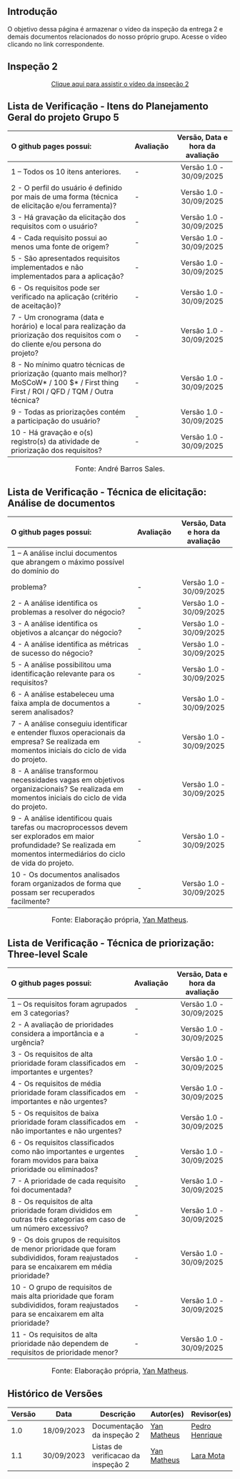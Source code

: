 ## Introdução

O objetivo dessa página é armazenar o vídeo da inspeção da entrega 2 e demais documentos relacionados do nosso próprio grupo. Acesse o vídeo clicando no link correspondente.

## Inspeção 2

<p style="text-align: center"><a href="" target="blanket">Clique aqui para assistir o vídeo da inspeção 2</a></p>

## Lista de Verificação - Itens do Planejamento Geral do projeto Grupo 5

| O github pages possui: | Avaliação | Versão, Data e hora da avaliação |
| :---- | ----- | :---: |
| 1 – Todos os 10 itens anteriores. | - | Versão 1.0 \- 30/09/2025 |
| 2 \- O perfil do usuário é definido por mais de uma forma (técnica de elicitação e/ou ferramenta)? | - | Versão 1.0 \- 30/09/2025 |
| 3 \- Há gravação da elicitação dos requisitos com o usuário? | - | Versão 1.0 \- 30/09/2025 |
| 4 \- Cada requisito possui ao menos uma fonte de origem?  | - | Versão 1.0 \- 30/09/2025 |
| 5 \-  São apresentados requisitos implementados e não implementados para a aplicação?  | - | Versão 1.0 \- 30/09/2025 |
| 6 \-  Os requisitos pode ser verificado na aplicação (critério de aceitação)? | - | Versão 1.0 \- 30/09/2025 |
| 7 \- Um cronograma (data e horário) e local para realização da priorização dos requisitos com o do cliente e/ou persona do projeto?  | - | Versão 1.0 \- 30/09/2025 |
| 8 \- No mínimo quatro técnicas de priorização (quanto mais melhor)? MoSCoW* / 100 $* / First thing First / ROI / QFD / TQM / Outra técnica? | - | Versão 1.0 \- 30/09/2025 |
| 9 \- Todas as priorizações contém a participação do usuário? | - | Versão 1.0 \- 30/09/2025 |
| 10 \- Há gravação e o(s) registro(s) da atividade de priorização dos requisitos? | - |Versão 1.0 \- 30/09/2025 |

<font size="3"><p style="text-align: center">Fonte: André Barros Sales.</p></font>

## Lista de Verificação - Técnica de elicitação: Análise de documentos

| O github pages possui: | Avaliação | Versão, Data e hora da avaliação |
| :---- | ----- | :---: |
| 1 – A análise inclui documentos que abrangem o máximo possível do domínio do
problema? | - | Versão 1.0 \- 30/09/2025 |
| 2 \- A análise identifica os problemas a resolver do négocio? | - | Versão 1.0 \- 30/09/2025 |
| 3 \- A análise identifica os objetivos a alcançar do négocio? | - | Versão 1.0 \- 30/09/2025 |
| 4 \- A análise identifica as métricas de sucesso do négocio? | - | Versão 1.0 \- 30/09/2025 |
| 5 \- A análise possibilitou uma identificação relevante para os requisitos?  | - | Versão 1.0 \- 30/09/2025 |
| 6 \- A análise estabeleceu uma faixa ampla de documentos a serem analisados?  | - | Versão 1.0 \- 30/09/2025 |
| 7 \- A análise conseguiu identificar e entender fluxos operacionais da empresa? Se realizada em momentos iniciais do ciclo de vida do projeto. | - | Versão 1.0 \- 30/09/2025 |
| 8 \- A análise transformou necessidades vagas em objetivos organizacionais? Se realizada em momentos iniciais do ciclo de vida do projeto.  | - | Versão 1.0 \- 30/09/2025 |
| 9 \- A análise identificou quais tarefas ou macroprocessos devem ser explorados em maior profundidade? Se realizada em momentos intermediários do ciclo de vida do projeto.  | - | Versão 1.0 \- 30/09/2025 |
| 10 \- Os documentos analisados foram organizados de forma que possam ser recuperados facilmente? | - | Versão 1.0 \- 30/09/2025 |


<font size="3"><p style="text-align: center">Fonte: Elaboração própria, [Yan Matheus](https://github.com/Yanmatheus0812).</p></font>


## Lista de Verificação - Técnica de priorização: Three-level Scale

| O github pages possui: | Avaliação | Versão, Data e hora da avaliação |
| :---- | ----- | :---: |
| 1 – Os requisitos foram agrupados em 3 categorias? | - | Versão 1.0 \- 30/09/2025 |
| 2 \- A avaliação de prioridades considera a importância e a urgência? | - | Versão 1.0 \- 30/09/2025 |
| 3 \- Os requisitos de alta prioridade foram classificados em importantes e urgentes?  | - | Versão 1.0 \- 30/09/2025 |
| 4 \- Os requisitos de média prioridade foram classificados em importantes e não urgentes? | - | Versão 1.0 \- 30/09/2025 |
| 5 \- Os requisitos de baixa prioridade foram classificados em não importantes e não urgentes?  | - | Versão 1.0 \- 30/09/2025 |
| 6 \- Os requisitos classificados como não importantes e urgentes foram movidos para baixa prioridade ou eliminados? | - | Versão 1.0 \- 30/09/2025 |
| 7 \- A prioridade de cada requisito foi documentada? | - | Versão 1.0 \- 30/09/2025 |
| 8 \- Os requisitos de alta prioridade foram divididos em outras três categorias em caso de um número excessivo? | - | Versão 1.0 \- 30/09/2025 |
| 9 \- Os dois grupos de requisitos de menor prioridade que foram subdivididos, foram reajustados para se encaixarem em média prioridade? | - | Versão 1.0 \- 30/09/2025 |
| 10 \- O grupo de requisitos de mais alta prioridade que foram subdivididos, foram reajustados para se encaixarem em alta prioridade? | - | Versão 1.0 \- 30/09/2025 |
| 11 \- Os requisitos de alta prioridade não dependem de requisitos de prioridade menor? | - | Versão 1.0 \- 30/09/2025 |


<font size="3"><p style="text-align: center">Fonte: Elaboração própria, [Yan Matheus](https://github.com/Yanmatheus0812).</p></font>


## Histórico de Versões

| Versão | Data       | Descrição                    | Autor(es)                          | Revisor(es)                          |
|--------|------------|------------------------------|-----------------------------------|-------------------------------------|
| 1.0    | 18/09/2023 | Documentação da inspeção 2   | [Yan Matheus](https://github.com/Yanmatheus0812) | [Pedro Henrique](https://github.com/pedrohpsantos) |
| 1.1    | 30/09/2023 | Listas de verificacao da inspeção 2  | [Yan Matheus](https://github.com/Yanmatheus0812) | [Lara Mota](https://github.com/mel14-hub) |
